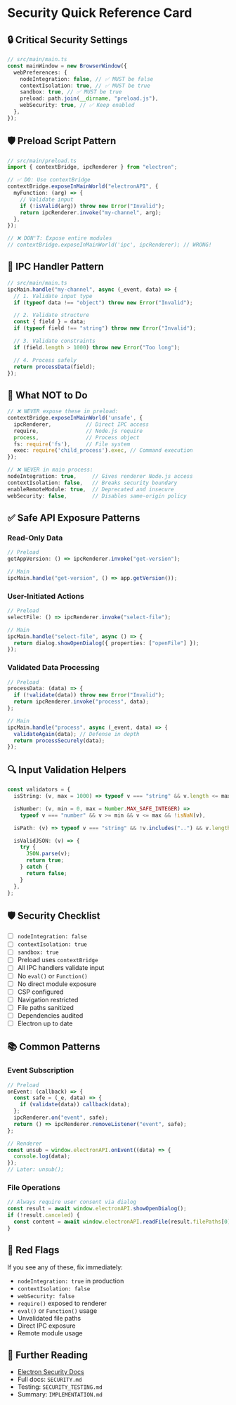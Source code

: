 # Security Quick Reference Card

## 🔒 Critical Security Settings

```typescript
// src/main/main.ts
const mainWindow = new BrowserWindow({
  webPreferences: {
    nodeIntegration: false, // ✅ MUST be false
    contextIsolation: true, // ✅ MUST be true
    sandbox: true, // ✅ MUST be true
    preload: path.join(__dirname, "preload.js"),
    webSecurity: true, // ✅ Keep enabled
  },
});
```

## 🛡️ Preload Script Pattern

```typescript
// src/main/preload.ts
import { contextBridge, ipcRenderer } from "electron";

// ✅ DO: Use contextBridge
contextBridge.exposeInMainWorld("electronAPI", {
  myFunction: (arg) => {
    // Validate input
    if (!isValid(arg)) throw new Error("Invalid");
    return ipcRenderer.invoke("my-channel", arg);
  },
});

// ❌ DON'T: Expose entire modules
// contextBridge.exposeInMainWorld('ipc', ipcRenderer); // WRONG!
```

## 🔌 IPC Handler Pattern

```typescript
// src/main/main.ts
ipcMain.handle("my-channel", async (_event, data) => {
  // 1. Validate input type
  if (typeof data !== "object") throw new Error("Invalid");

  // 2. Validate structure
  const { field } = data;
  if (typeof field !== "string") throw new Error("Invalid");

  // 3. Validate constraints
  if (field.length > 1000) throw new Error("Too long");

  // 4. Process safely
  return processData(field);
});
```

## 🚫 What NOT to Do

```typescript
// ❌ NEVER expose these in preload:
contextBridge.exposeInMainWorld('unsafe', {
  ipcRenderer,           // Direct IPC access
  require,               // Node.js require
  process,               // Process object
  fs: require('fs'),     // File system
  exec: require('child_process').exec, // Command execution
});

// ❌ NEVER in main process:
nodeIntegration: true,     // Gives renderer Node.js access
contextIsolation: false,   // Breaks security boundary
enableRemoteModule: true,  // Deprecated and insecure
webSecurity: false,        // Disables same-origin policy
```

## ✅ Safe API Exposure Patterns

### Read-Only Data

```typescript
// Preload
getAppVersion: () => ipcRenderer.invoke("get-version");

// Main
ipcMain.handle("get-version", () => app.getVersion());
```

### User-Initiated Actions

```typescript
// Preload
selectFile: () => ipcRenderer.invoke("select-file");

// Main
ipcMain.handle("select-file", async () => {
  return dialog.showOpenDialog({ properties: ["openFile"] });
});
```

### Validated Data Processing

```typescript
// Preload
processData: (data) => {
  if (!validate(data)) throw new Error("Invalid");
  return ipcRenderer.invoke("process", data);
};

// Main
ipcMain.handle("process", async (_event, data) => {
  validateAgain(data); // Defense in depth
  return processSecurely(data);
});
```

## 🔍 Input Validation Helpers

```typescript
const validators = {
  isString: (v, max = 1000) => typeof v === "string" && v.length <= max,

  isNumber: (v, min = 0, max = Number.MAX_SAFE_INTEGER) =>
    typeof v === "number" && v >= min && v <= max && !isNaN(v),

  isPath: (v) => typeof v === "string" && !v.includes("..") && v.length < 4096,

  isValidJSON: (v) => {
    try {
      JSON.parse(v);
      return true;
    } catch {
      return false;
    }
  },
};
```

## 🛡️ Security Checklist

- [ ] `nodeIntegration: false`
- [ ] `contextIsolation: true`
- [ ] `sandbox: true`
- [ ] Preload uses `contextBridge`
- [ ] All IPC handlers validate input
- [ ] No `eval()` or `Function()`
- [ ] No direct module exposure
- [ ] CSP configured
- [ ] Navigation restricted
- [ ] File paths sanitized
- [ ] Dependencies audited
- [ ] Electron up to date

## 📚 Common Patterns

### Event Subscription

```typescript
// Preload
onEvent: (callback) => {
  const safe = (_e, data) => {
    if (validate(data)) callback(data);
  };
  ipcRenderer.on("event", safe);
  return () => ipcRenderer.removeListener("event", safe);
};

// Renderer
const unsub = window.electronAPI.onEvent((data) => {
  console.log(data);
});
// Later: unsub();
```

### File Operations

```typescript
// Always require user consent via dialog
const result = await window.electronAPI.showOpenDialog();
if (!result.canceled) {
  const content = await window.electronAPI.readFile(result.filePaths[0]);
}
```

## 🚨 Red Flags

If you see any of these, fix immediately:

- `nodeIntegration: true` in production
- `contextIsolation: false`
- `webSecurity: false`
- `require()` exposed to renderer
- `eval()` or `Function()` usage
- Unvalidated file paths
- Direct IPC exposure
- Remote module usage

## 📖 Further Reading

- [Electron Security Docs](https://electronjs.org/docs/tutorial/security)
- Full docs: `SECURITY.md`
- Testing: `SECURITY_TESTING.md`
- Summary: `IMPLEMENTATION.md`
